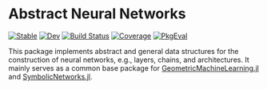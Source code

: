 # Abstract Neural Networks

[![Stable](https://img.shields.io/badge/docs-stable-blue.svg)](https://JuliaGNI.github.io/AbstractNeuralNetworks.jl/stable/)
[![Dev](https://img.shields.io/badge/docs-dev-blue.svg)](https://JuliaGNI.github.io/AbstractNeuralNetworks.jl/dev/)
[![Build Status](https://github.com/JuliaGNI/AbstractNeuralNetworks.jl/actions/workflows/CI.yml/badge.svg?branch=main)](https://github.com/JuliaGNI/AbstractNeuralNetworks.jl/actions/workflows/CI.yml?query=branch%3Amain)
[![Coverage](https://codecov.io/gh/JuliaGNI/AbstractNeuralNetworks.jl/branch/main/graph/badge.svg)](https://codecov.io/gh/JuliaGNI/AbstractNeuralNetworks.jl)
[![PkgEval](https://JuliaCI.github.io/NanosoldierReports/pkgeval_badges/A/AbstractNeuralNetworks.svg)](https://JuliaCI.github.io/NanosoldierReports/pkgeval_badges/A/AbstractNeuralNetworks.html)

This package implements abstract and general data structures for the construction of neural networks, e.g., layers, chains, and architectures.
It mainly serves as a common base package for [GeometricMachineLearning.jl](https://github.com/JuliaGNI/GeometricMachineLearning.jl) and [SymbolicNetworks.jl](https://github.com/JuliaGNI/SymbolicNetworks.jl).
